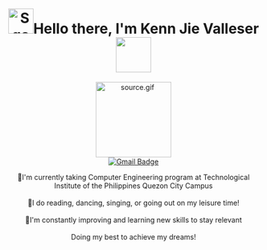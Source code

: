 <div id="header" align="center">
  <h1><img src="https://i.gifer.com/SqoS.gif" alt="SqoS.gif" width="50" height="50" />Hello there, I'm Kenn Jie Valleser<img src="https://cdn5.vectorstock.com/i/thumb-large/25/54/cute-kitten-domestic-pet-pixel-saying-wow-vector-23762554.jpg" width="70" height="70" /></h1>
  
  
  <img src="https://media0.giphy.com/media/ea74cjF0jieXu/source.gif" alt="source.gif" width="150" height="150" />
 
 
<div id="badges">
  <a href="https://mail.google.com/mail/u/1/?view=cm&fs=1&to=qkjlvalleser@tip.edu.ph&tf=1">
    <img src="https://www.freepnglogos.com/uploads/logo-gmail-png/logo-gmail-png-google-mail-gmail-logo-logotype-7.png" alt="Gmail Badge"/></a></div>

  <p>🌱I'm currently taking Computer Engineering program at Technological Institute of the Philippines Quezon City Campus <br><br>🌺I do reading, dancing, singing, or going out on my leisure time!<br><br>🌟I'm constantly improving and learning new skills to stay relevant<br><br>Doing my best to achieve my dreams!</p>
</div>
